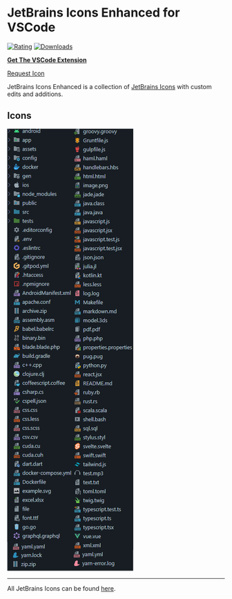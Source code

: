 # JetBrains Icons Enhanced for VSCode

[![Rating](https://img.shields.io/visual-studio-marketplace/stars/BrennonDenny.vsc-jetbrains-icons-enhanced?style=flat-square)](https://marketplace.visualstudio.com/items?itemName=BrennonDenny.vsc-jetbrains-icons-enhanced)
[![Downloads](https://img.shields.io/visual-studio-marketplace/d/BrennonDenny.vsc-jetbrains-icons-enhanced?style=flat-square)](https://marketplace.visualstudio.com/items?itemName=BrennonDenny.vsc-jetbrains-icons-enhanced)

**[Get The VSCode Extension](https://marketplace.visualstudio.com/items?itemName=BrennonDenny.vsc-jetbrains-icons-enhanced)**

[Request Icon](https://github.com/brennondenny/vsc-jetbrains-icons-enhanced/issues)

JetBrains Icons Enhanced is a collection of
[JetBrains Icons](https://jetbrains.design/intellij/resources/icons_list/) with
custom edits and additions.

## Icons

![Dark Theme Exmaple](examples.png)

---

All JetBrains Icons can be found
[here](https://jetbrains.design/intellij/resources/icons_list/).
